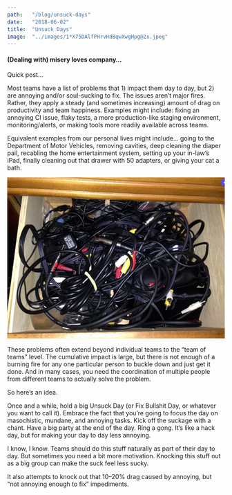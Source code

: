 ```yaml
---
path:	"/blog/unsuck-days"
date:	"2018-06-02"
title:	"Unsuck Days"
image:	"../images/1*X75DAlfPHrvHdBqwXwgHpg@2x.jpeg"
---
```


#### (Dealing with) misery loves company…

Quick post…

Most teams have a list of problems that 1) impact them day to day, but 2) are annoying and/or soul-sucking to fix. The issues aren’t major fires. Rather, they apply a steady (and sometimes increasing) amount of drag on productivity and team happiness. Examples might include: fixing an annoying CI issue, flaky tests, a more production-like staging environment, monitoring/alerts, or making tools more readily available across teams.

Equivalent examples from our personal lives might include… going to the Department of Motor Vehicles, removing cavities, deep cleaning the diaper pail, recabling the home entertainment system, setting up your in-law’s iPad, finally cleaning out that drawer with 50 adapters, or giving your cat a bath.

![](../images/1*X75DAlfPHrvHdBqwXwgHpg@2x.jpeg)

These problems often extend beyond individual teams to the “team of teams” level. The cumulative impact is large, but there is not enough of a burning fire for any one particular person to buckle down and just get it done. And in many cases, you need the coordination of multiple people from different teams to actually solve the problem.

So here’s an idea.

Once and a while, hold a big Unsuck Day (or Fix Bullshit Day, or whatever you want to call it). Embrace the fact that you’re going to focus the day on masochistic, mundane, and annoying tasks. Kick off the suckage with a chant. Have a big party at the end of the day. Ring a gong. It’s like a hack day, but for making your day to day less annoying.

I know, I know. Teams should do this stuff naturally as part of their day to day. But sometimes you need a bit more motivation. Knocking this stuff out as a big group can make the suck feel less sucky.

It also attempts to knock out that 10–20% drag caused by annoying, but “not annoying enough to fix” impediments.

